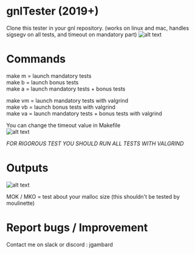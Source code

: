 # gnlTester (2019+)

Clone this tester in your gnl repository. (works on linux and mac, handles sigsegv on all tests, and timeout on mandatory part)
![alt text](https://i.imgur.com/uupv1UH.png)

# Commands
make m = launch mandatory tests  
make b = launch bonus tests  
make a = launch mandatory tests + bonus tests 

make vm = launch mandatory tests with valgrind  
make vb = launch bonus tests with valgrind  
make va = launch mandatory tests + bonus tests with valgrind  

You can change the timeout value in Makefile    
![alt text](https://i.imgur.com/jUimpaC.png)  

*FOR RIGOROUS TEST YOU SHOULD RUN ALL TESTS WITH VALGRIND*

# Outputs

![alt text](https://i.imgur.com/TghMNXL.png)

MOK / MKO = test about your malloc size (this shouldn't be tested by moulinette)  

# Report bugs / Improvement
Contact me on slack or discord : jgambard
